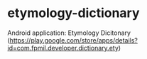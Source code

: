 # etymology-dictionary
Android application: Etymology Dicitonary (https://play.google.com/store/apps/details?id=com.fpmil.developer.dictionary.ety)
